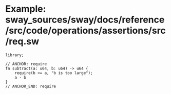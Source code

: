 # Example: sway_sources/sway/docs/reference/src/code/operations/assertions/src/req.sw

```sway
library;

// ANCHOR: require
fn subtract(a: u64, b: u64) -> u64 {
    require(b <= a, "b is too large");
    a - b
}
// ANCHOR_END: require

```
